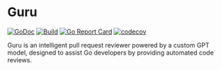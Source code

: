 # Guru

[![GoDoc](https://img.shields.io/static/v1?label=godoc&message=reference&color=blue)](https://pkg.go.dev/github.com/Gopher-Workshop/guru/pkg)
[![Build](https://github.com/Gopher-Workshop/guru/workflows/Go/badge.svg)](https://github.com/Gopher-Workshop/guru/actions?query=workflow%3Abuild)
[![Go Report Card](https://goreportcard.com/badge/github.com/Gopher-Workshop/guru)](https://goreportcard.com/report/github.com/Gopher-Workshop/guru)
[![codecov](https://codecov.io/gh/Gopher-Workshop/guru/graph/badge.svg?token=0GZAYCDOOC)](https://codecov.io/gh/Gopher-Workshop/guru)

Guru is an intelligent pull request reviewer powered by a custom GPT model, designed to assist Go developers by providing automated code reviews.

